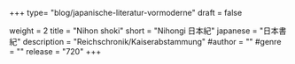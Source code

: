 +++
type= "blog/japanische-literatur-vormoderne"
draft = false

weight = 2
title = "Nihon shoki"
short = "Nihongi 日本紀"
japanese = "日本書紀"
description = "Reichschronik/Kaiserabstammung"
#author = ""
#genre = ""
release = "720"
+++

